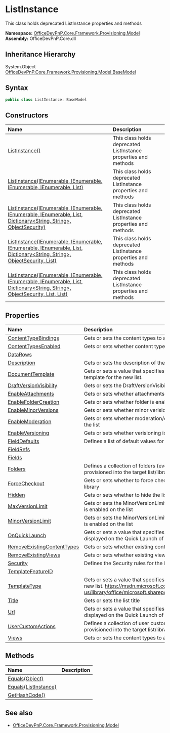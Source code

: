 # ListInstance
This class holds deprecated ListInstance properties and methods  

**Namespace:** [OfficeDevPnP.Core.Framework.Provisioning.Model](OfficeDevPnP.Core.Framework.Provisioning.Model.md)  
**Assembly:** OfficeDevPnP.Core.dll  
## Inheritance Hierarchy
System.Object  
  [OfficeDevPnP.Core.Framework.Provisioning.Model.BaseModel](OfficeDevPnP.Core.Framework.Provisioning.Model.BaseModel.md) 
## Syntax
```C#
public class ListInstance: BaseModel
```
## Constructors
|**Name**|**Description**|
|:-----|:-----|
| [ListInstance()](OfficeDevPnP.Core.Framework.Provisioning.Model.ListInstance.ctor1.md) |  This class holds deprecated ListInstance properties and methods 
| [ListInstance(IEnumerable<ContentTypeBinding>, IEnumerable<View>, IEnumerable<Field>, IEnumerable<FieldRef>, List<DataRow>)](OfficeDevPnP.Core.Framework.Provisioning.Model.ListInstance.ctor2.md) |  This class holds deprecated ListInstance properties and methods 
| [ListInstance(IEnumerable<ContentTypeBinding>, IEnumerable<View>, IEnumerable<Field>, IEnumerable<FieldRef>, List<DataRow>, Dictionary<String, String>, ObjectSecurity)](OfficeDevPnP.Core.Framework.Provisioning.Model.ListInstance.ctor3.md) |  This class holds deprecated ListInstance properties and methods 
| [ListInstance(IEnumerable<ContentTypeBinding>, IEnumerable<View>, IEnumerable<Field>, IEnumerable<FieldRef>, List<DataRow>, Dictionary<String, String>, ObjectSecurity, List<Folder>)](OfficeDevPnP.Core.Framework.Provisioning.Model.ListInstance.ctor4.md) |  This class holds deprecated ListInstance properties and methods 
| [ListInstance(IEnumerable<ContentTypeBinding>, IEnumerable<View>, IEnumerable<Field>, IEnumerable<FieldRef>, List<DataRow>, Dictionary<String, String>, ObjectSecurity, List<Folder>, List<CustomAction>)](OfficeDevPnP.Core.Framework.Provisioning.Model.ListInstance.ctor5.md) |  This class holds deprecated ListInstance properties and methods 
## Properties
|**Name**|**Description**|
|:-----|:-----|
| [ContentTypeBindings](OfficeDevPnP.Core.Framework.Provisioning.Model.ListInstance.ContentTypeBindings.md) | Gets or sets the content types to associate to the list
| [ContentTypesEnabled](OfficeDevPnP.Core.Framework.Provisioning.Model.ListInstance.ContentTypesEnabled.md) | Gets or sets whether content types are enabled
| [DataRows](OfficeDevPnP.Core.Framework.Provisioning.Model.ListInstance.DataRows.md) | 
| [Description](OfficeDevPnP.Core.Framework.Provisioning.Model.ListInstance.Description.md) | Gets or sets the description of the list
| [DocumentTemplate](OfficeDevPnP.Core.Framework.Provisioning.Model.ListInstance.DocumentTemplate.md) | Gets or sets a value that specifies the identifier of the document template for the new list.
| [DraftVersionVisibility](OfficeDevPnP.Core.Framework.Provisioning.Model.ListInstance.DraftVersionVisibility.md) | Gets or sets the DraftVersionVisibility for the list
| [EnableAttachments](OfficeDevPnP.Core.Framework.Provisioning.Model.ListInstance.EnableAttachments.md) | Gets or sets whether attachments are enabled. Defaults to true.
| [EnableFolderCreation](OfficeDevPnP.Core.Framework.Provisioning.Model.ListInstance.EnableFolderCreation.md) | Gets or sets whether folder is enabled. Defaults to true.
| [EnableMinorVersions](OfficeDevPnP.Core.Framework.Provisioning.Model.ListInstance.EnableMinorVersions.md) | Gets or sets whether minor verisioning is enabled on the list
| [EnableModeration](OfficeDevPnP.Core.Framework.Provisioning.Model.ListInstance.EnableModeration.md) | Gets or sets whether moderation/content approval is enabled on the list
| [EnableVersioning](OfficeDevPnP.Core.Framework.Provisioning.Model.ListInstance.EnableVersioning.md) | Gets or sets whether verisioning is enabled on the list
| [FieldDefaults](OfficeDevPnP.Core.Framework.Provisioning.Model.ListInstance.FieldDefaults.md) | Defines a list of default values for the Fields of the List Instance
| [FieldRefs](OfficeDevPnP.Core.Framework.Provisioning.Model.ListInstance.FieldRefs.md) | 
| [Fields](OfficeDevPnP.Core.Framework.Provisioning.Model.ListInstance.Fields.md) | 
| [Folders](OfficeDevPnP.Core.Framework.Provisioning.Model.ListInstance.Folders.md) | Defines a collection of folders (eventually nested) that will be provisioned into the target list/library
| [ForceCheckout](OfficeDevPnP.Core.Framework.Provisioning.Model.ListInstance.ForceCheckout.md) | Gets or sets whether to force checkout of documents in the library
| [Hidden](OfficeDevPnP.Core.Framework.Provisioning.Model.ListInstance.Hidden.md) | Gets or sets whether to hide the list
| [MaxVersionLimit](OfficeDevPnP.Core.Framework.Provisioning.Model.ListInstance.MaxVersionLimit.md) | Gets or sets the MinorVersionLimit for verisioning, just in case it is enabled on the list
| [MinorVersionLimit](OfficeDevPnP.Core.Framework.Provisioning.Model.ListInstance.MinorVersionLimit.md) | Gets or sets the MinorVersionLimit for versioning, just in case it is enabled on the list
| [OnQuickLaunch](OfficeDevPnP.Core.Framework.Provisioning.Model.ListInstance.OnQuickLaunch.md) | Gets or sets a value that specifies whether the new list is displayed on the Quick Launch of the site.
| [RemoveExistingContentTypes](OfficeDevPnP.Core.Framework.Provisioning.Model.ListInstance.RemoveExistingContentTypes.md) | Gets or sets whether existing content types should be removed
| [RemoveExistingViews](OfficeDevPnP.Core.Framework.Provisioning.Model.ListInstance.RemoveExistingViews.md) | Gets or sets whether existing views should be removed
| [Security](OfficeDevPnP.Core.Framework.Provisioning.Model.ListInstance.Security.md) | Defines the Security rules for the List Instance
| [TemplateFeatureID](OfficeDevPnP.Core.Framework.Provisioning.Model.ListInstance.TemplateFeatureID.md) | 
| [TemplateType](OfficeDevPnP.Core.Framework.Provisioning.Model.ListInstance.TemplateType.md) | Gets or sets a value that specifies the list server template of the new list. https://msdn.microsoft.com/en-us/library/office/microsoft.sharepoint.client.listtemplatetype.aspx
| [Title](OfficeDevPnP.Core.Framework.Provisioning.Model.ListInstance.Title.md) | Gets or sets the list title
| [Url](OfficeDevPnP.Core.Framework.Provisioning.Model.ListInstance.Url.md) | Gets or sets a value that specifies whether the new list is displayed on the Quick Launch of the site.
| [UserCustomActions](OfficeDevPnP.Core.Framework.Provisioning.Model.ListInstance.UserCustomActions.md) | Defines a collection of user custom actions that will be provisioned into the target list/library
| [Views](OfficeDevPnP.Core.Framework.Provisioning.Model.ListInstance.Views.md) | Gets or sets the content types to associate to the list
## Methods
|**Name**|**Description**|
|:-----|:-----|
| [Equals(Object)](OfficeDevPnP.Core.Framework.Provisioning.Model.ListInstance.3520ddbb.md) | 
| [Equals(ListInstance)](OfficeDevPnP.Core.Framework.Provisioning.Model.ListInstance.f4a95136.md) | 
| [GetHashCode()](OfficeDevPnP.Core.Framework.Provisioning.Model.ListInstance.1c6872bd.md) | 
## See also
- [OfficeDevPnP.Core.Framework.Provisioning.Model](OfficeDevPnP.Core.Framework.Provisioning.Model.md)
